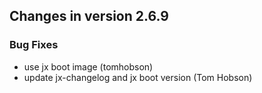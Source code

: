 ## Changes in version 2.6.9

### Bug Fixes

* use jx boot image (tomhobson)
* update jx-changelog and jx boot version (Tom Hobson)
